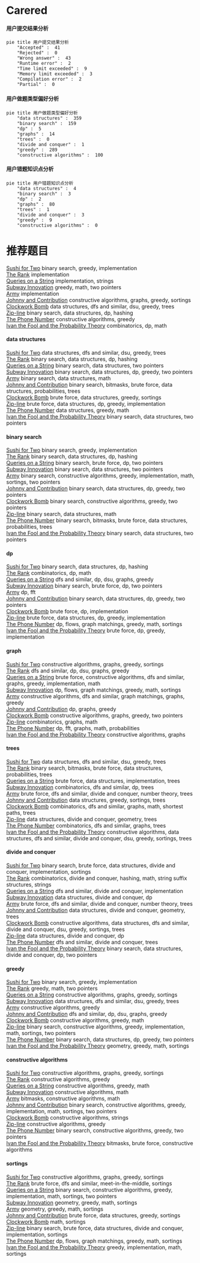 # Carered
<!-- tabs:start -->
#### **用户提交结果分析**

```mermaid
pie title 用户提交结果分析
    "Accepted" :  41
    "Rejected" :  0
    "Wrong answer" :  43
    "Runtime error" :  2
    "Time limit exceeded" :  9
    "Memory limit exceeded" :  3
    "Compilation error" :  2
    "Partial" :  0
```
#### **用户做题类型偏好分析**

```mermaid
pie title 用户做题类型偏好分析
    "data structures" :  359
    "binary search" :  159
    "dp" :  5
    "graphs" :  14
    "trees" :  0
    "divide and conquer" :  1
    "greedy" :  289
    "constructive algorithms" :  100
```
#### **用户错题知识点分析**

```mermaid
pie title 用户错题知识点分析
    "data structures" :  4
    "binary search" :  3
    "dp" :  2
    "graphs" :  80
    "trees" :  1
    "divide and conquer" :  3
    "greedy" :  9
    "constructive algorithms" :  0
```
<!-- tabs:end -->
# 推荐题目
[Sushi for Two](http://codeforces.com/problemset/problem/1138/A)		binary search,
                        greedy,
                        implementation		  
[The Rank](http://codeforces.com/problemset/problem/1017/A)		implementation		  
[Queries on a String](http://codeforces.com/problemset/problem/598/B)		implementation,
                        strings		  
[Subway Innovation](http://codeforces.com/problemset/problem/371/E)		greedy,
                        math,
                        two pointers		  
[Army](http://codeforces.com/problemset/problem/38/A)		implementation		  
[Johnny and Contribution](https://codeforces.com/contest/1362/problem/D)		constructive algorithms,
                        graphs,
                        greedy,
                        sortings		  
[Clockwork Bomb](http://codeforces.com/problemset/problem/650/E)		data structures,
                        dfs and similar,
                        dsu,
                        greedy,
                        trees		  
[Zip-line](http://codeforces.com/problemset/problem/650/D)		binary search,
                        data structures,
                        dp,
                        hashing		  
[The Phone Number](http://codeforces.com/problemset/problem/1017/C)		constructive algorithms,
                        greedy		  
[Ivan the Fool and the Probability Theory](https://codeforces.com/contest/1248/problem/C)		combinatorics,
                        dp,
                        math		  
<!-- tabs:start -->
#### **data structures**
[Sushi for Two](http://codeforces.com/problemset/problem/650/E)		data structures,
                        dfs and similar,
                        dsu,
                        greedy,
                        trees		  
[The Rank](http://codeforces.com/problemset/problem/650/D)		binary search,
                        data structures,
                        dp,
                        hashing		  
[Queries on a String](http://codeforces.com/problemset/problem/1006/C)		binary search,
                        data structures,
                        two pointers		  
[Subway Innovation](http://codeforces.com/problemset/problem/1492/C)		binary search,
                        data structures,
                        dp,
                        greedy,
                        two pointers		  
[Army](http://codeforces.com/problemset/problem/1490/G)		binary search,
                        data structures,
                        math		  
[Johnny and Contribution](http://codeforces.com/problemset/problem/1479/D)		binary search,
                        bitmasks,
                        brute force,
                        data structures,
                        probabilities,
                        trees		  
[Clockwork Bomb](http://codeforces.com/problemset/problem/1497/A)		brute force,
                        data structures,
                        greedy,
                        sortings		  
[Zip-line](http://codeforces.com/problemset/problem/1491/C)		brute force,
                        data structures,
                        dp,
                        greedy,
                        implementation		  
[The Phone Number](http://codeforces.com/problemset/problem/1492/B)		data structures,
                        greedy,
                        math		  
[Ivan the Fool and the Probability Theory](http://codeforces.com/problemset/problem/1436/E)		binary search,
                        data structures,
                        two pointers		  
#### **binary search**
[Sushi for Two](http://codeforces.com/problemset/problem/1138/A)		binary search,
                        greedy,
                        implementation		  
[The Rank](http://codeforces.com/problemset/problem/650/D)		binary search,
                        data structures,
                        dp,
                        hashing		  
[Queries on a String](http://codeforces.com/problemset/problem/650/B)		binary search,
                        brute force,
                        dp,
                        two pointers		  
[Subway Innovation](http://codeforces.com/problemset/problem/1006/C)		binary search,
                        data structures,
                        two pointers		  
[Army](http://codeforces.com/problemset/problem/1158/A)		binary search,
                        constructive algorithms,
                        greedy,
                        implementation,
                        math,
                        sortings,
                        two pointers		  
[Johnny and Contribution](http://codeforces.com/problemset/problem/1492/C)		binary search,
                        data structures,
                        dp,
                        greedy,
                        two pointers		  
[Clockwork Bomb](http://codeforces.com/problemset/problem/1463/D)		binary search,
                        constructive algorithms,
                        greedy,
                        two pointers		  
[Zip-line](http://codeforces.com/problemset/problem/1490/G)		binary search,
                        data structures,
                        math		  
[The Phone Number](http://codeforces.com/problemset/problem/1479/D)		binary search,
                        bitmasks,
                        brute force,
                        data structures,
                        probabilities,
                        trees		  
[Ivan the Fool and the Probability Theory](http://codeforces.com/problemset/problem/1436/E)		binary search,
                        data structures,
                        two pointers		  
#### **dp**
[Sushi for Two](http://codeforces.com/problemset/problem/650/D)		binary search,
                        data structures,
                        dp,
                        hashing		  
[The Rank](https://codeforces.com/contest/1248/problem/C)		combinatorics,
                        dp,
                        math		  
[Queries on a String](http://codeforces.com/problemset/problem/650/C)		dfs and similar,
                        dp,
                        dsu,
                        graphs,
                        greedy		  
[Subway Innovation](http://codeforces.com/problemset/problem/650/B)		binary search,
                        brute force,
                        dp,
                        two pointers		  
[Army](http://codeforces.com/problemset/problem/300/D)		dp,
                        fft		  
[Johnny and Contribution](http://codeforces.com/problemset/problem/1492/C)		binary search,
                        data structures,
                        dp,
                        greedy,
                        two pointers		  
[Clockwork Bomb](https://codeforces.com/contest/1457/problem/C)		brute force,
                        dp,
                        implementation		  
[Zip-line](http://codeforces.com/problemset/problem/1491/C)		brute force,
                        data structures,
                        dp,
                        greedy,
                        implementation		  
[The Phone Number](http://codeforces.com/problemset/problem/1437/C)		dp,
                        flows,
                        graph matchings,
                        greedy,
                        math,
                        sortings		  
[Ivan the Fool and the Probability Theory](http://codeforces.com/problemset/problem/1499/B)		brute force,
                        dp,
                        greedy,
                        implementation		  
#### **graph**
[Sushi for Two](https://codeforces.com/contest/1362/problem/D)		constructive algorithms,
                        graphs,
                        greedy,
                        sortings		  
[The Rank](http://codeforces.com/problemset/problem/650/C)		dfs and similar,
                        dp,
                        dsu,
                        graphs,
                        greedy		  
[Queries on a String](http://codeforces.com/problemset/problem/1487/C)		brute force,
                        constructive algorithms,
                        dfs and similar,
                        graphs,
                        greedy,
                        implementation,
                        math		  
[Subway Innovation](http://codeforces.com/problemset/problem/1437/C)		dp,
                        flows,
                        graph matchings,
                        greedy,
                        math,
                        sortings		  
[Army](http://codeforces.com/problemset/problem/1470/D)		constructive algorithms,
                        dfs and similar,
                        graph matchings,
                        graphs,
                        greedy		  
[Johnny and Contribution](http://codeforces.com/problemset/problem/1476/C)		dp,
                        graphs,
                        greedy		  
[Clockwork Bomb](http://codeforces.com/problemset/problem/1304/D)		constructive algorithms,
                        graphs,
                        greedy,
                        two pointers		  
[Zip-line](http://codeforces.com/problemset/problem/1475/C)		combinatorics,
                        graphs,
                        math		  
[The Phone Number](http://codeforces.com/problemset/problem/553/E)		dp,
                        fft,
                        graphs,
                        math,
                        probabilities		  
[Ivan the Fool and the Probability Theory](http://codeforces.com/problemset/problem/1495/C)		constructive algorithms,
                        graphs		  
#### **trees**
[Sushi for Two](http://codeforces.com/problemset/problem/650/E)		data structures,
                        dfs and similar,
                        dsu,
                        greedy,
                        trees		  
[The Rank](http://codeforces.com/problemset/problem/1479/D)		binary search,
                        bitmasks,
                        brute force,
                        data structures,
                        probabilities,
                        trees		  
[Queries on a String](http://codeforces.com/problemset/problem/1511/C)		brute force,
                        data structures,
                        implementation,
                        trees		  
[Subway Innovation](http://codeforces.com/problemset/problem/1499/F)		combinatorics,
                        dfs and similar,
                        dp,
                        trees		  
[Army](http://codeforces.com/problemset/problem/1491/E)		brute force,
                        dfs and similar,
                        divide and conquer,
                        number theory,
                        trees		  
[Johnny and Contribution](http://codeforces.com/problemset/problem/1466/D)		data structures,
                        greedy,
                        sortings,
                        trees		  
[Clockwork Bomb](http://codeforces.com/problemset/problem/1495/D)		combinatorics,
                        dfs and similar,
                        graphs,
                        math,
                        shortest paths,
                        trees		  
[Zip-line](http://codeforces.com/problemset/problem/1303/G)		data structures,
                        divide and conquer,
                        geometry,
                        trees		  
[The Phone Number](http://codeforces.com/problemset/problem/1454/E)		combinatorics,
                        dfs and similar,
                        graphs,
                        trees		  
[Ivan the Fool and the Probability Theory](http://codeforces.com/problemset/problem/1494/D)		constructive algorithms,
                        data structures,
                        dfs and similar,
                        divide and conquer,
                        dsu,
                        greedy,
                        sortings,
                        trees		  
#### **divide and conquer**
[Sushi for Two](http://codeforces.com/problemset/problem/1461/D)		binary search,
                        brute force,
                        data structures,
                        divide and conquer,
                        implementation,
                        sortings		  
[The Rank](http://codeforces.com/problemset/problem/1466/G)		combinatorics,
                        divide and conquer,
                        hashing,
                        math,
                        string suffix structures,
                        strings		  
[Queries on a String](http://codeforces.com/problemset/problem/1490/D)		dfs and similar,
                        divide and conquer,
                        implementation		  
[Subway Innovation](https://codeforces.com/contest/1483/problem/C)		data structures,
                        divide and conquer,
                        dp		  
[Army](http://codeforces.com/problemset/problem/1491/E)		brute force,
                        dfs and similar,
                        divide and conquer,
                        number theory,
                        trees		  
[Johnny and Contribution](http://codeforces.com/problemset/problem/1303/G)		data structures,
                        divide and conquer,
                        geometry,
                        trees		  
[Clockwork Bomb](http://codeforces.com/problemset/problem/1494/D)		constructive algorithms,
                        data structures,
                        dfs and similar,
                        divide and conquer,
                        dsu,
                        greedy,
                        sortings,
                        trees		  
[Zip-line](http://codeforces.com/problemset/problem/1482/E)		data structures,
                        divide and conquer,
                        dp		  
[The Phone Number](http://codeforces.com/problemset/problem/566/C)		dfs and similar,
                        divide and conquer,
                        trees		  
[Ivan the Fool and the Probability Theory](http://codeforces.com/problemset/problem/1428/F)		binary search,
                        data structures,
                        divide and conquer,
                        dp,
                        two pointers		  
#### **greedy**
[Sushi for Two](http://codeforces.com/problemset/problem/1138/A)		binary search,
                        greedy,
                        implementation		  
[The Rank](http://codeforces.com/problemset/problem/371/E)		greedy,
                        math,
                        two pointers		  
[Queries on a String](https://codeforces.com/contest/1362/problem/D)		constructive algorithms,
                        graphs,
                        greedy,
                        sortings		  
[Subway Innovation](http://codeforces.com/problemset/problem/650/E)		data structures,
                        dfs and similar,
                        dsu,
                        greedy,
                        trees		  
[Army](http://codeforces.com/problemset/problem/1017/C)		constructive algorithms,
                        greedy		  
[Johnny and Contribution](http://codeforces.com/problemset/problem/650/C)		dfs and similar,
                        dp,
                        dsu,
                        graphs,
                        greedy		  
[Clockwork Bomb](https://codeforces.com/contest/1350/problem/D)		constructive algorithms,
                        greedy,
                        math		  
[Zip-line](http://codeforces.com/problemset/problem/1158/A)		binary search,
                        constructive algorithms,
                        greedy,
                        implementation,
                        math,
                        sortings,
                        two pointers		  
[The Phone Number](http://codeforces.com/problemset/problem/1492/C)		binary search,
                        data structures,
                        dp,
                        greedy,
                        two pointers		  
[Ivan the Fool and the Probability Theory](https://codeforces.com/contest/1496/problem/C)		geometry,
                        greedy,
                        math,
                        sortings		  
#### **constructive algorithms**
[Sushi for Two](https://codeforces.com/contest/1362/problem/D)		constructive algorithms,
                        graphs,
                        greedy,
                        sortings		  
[The Rank](http://codeforces.com/problemset/problem/1017/C)		constructive algorithms,
                        greedy		  
[Queries on a String](https://codeforces.com/contest/1350/problem/D)		constructive algorithms,
                        greedy,
                        math		  
[Subway Innovation](http://codeforces.com/problemset/problem/1391/A)		constructive algorithms,
                        math		  
[Army](http://codeforces.com/problemset/problem/1438/D)		bitmasks,
                        constructive algorithms,
                        math		  
[Johnny and Contribution](http://codeforces.com/problemset/problem/1158/A)		binary search,
                        constructive algorithms,
                        greedy,
                        implementation,
                        math,
                        sortings,
                        two pointers		  
[Clockwork Bomb](http://codeforces.com/problemset/problem/1063/A)		constructive algorithms,
                        strings		  
[Zip-line](http://codeforces.com/problemset/problem/1493/A)		constructive algorithms,
                        greedy		  
[The Phone Number](http://codeforces.com/problemset/problem/1463/D)		binary search,
                        constructive algorithms,
                        greedy,
                        two pointers		  
[Ivan the Fool and the Probability Theory](https://codeforces.com/contest/1456/problem/B)		bitmasks,
                        brute force,
                        constructive algorithms		  
#### **sortings**
[Sushi for Two](https://codeforces.com/contest/1362/problem/D)		constructive algorithms,
                        graphs,
                        greedy,
                        sortings		  
[The Rank](http://codeforces.com/problemset/problem/478/E)		brute force,
                        dfs and similar,
                        meet-in-the-middle,
                        sortings		  
[Queries on a String](http://codeforces.com/problemset/problem/1158/A)		binary search,
                        constructive algorithms,
                        greedy,
                        implementation,
                        math,
                        sortings,
                        two pointers		  
[Subway Innovation](https://codeforces.com/contest/1496/problem/C)		geometry,
                        greedy,
                        math,
                        sortings		  
[Army](http://codeforces.com/problemset/problem/1495/A)		geometry,
                        greedy,
                        math,
                        sortings		  
[Johnny and Contribution](http://codeforces.com/problemset/problem/1497/A)		brute force,
                        data structures,
                        greedy,
                        sortings		  
[Clockwork Bomb](http://codeforces.com/problemset/problem/1427/A)		math,
                        sortings		  
[Zip-line](http://codeforces.com/problemset/problem/1461/D)		binary search,
                        brute force,
                        data structures,
                        divide and conquer,
                        implementation,
                        sortings		  
[The Phone Number](http://codeforces.com/problemset/problem/1437/C)		dp,
                        flows,
                        graph matchings,
                        greedy,
                        math,
                        sortings		  
[Ivan the Fool and the Probability Theory](http://codeforces.com/problemset/problem/1473/A)		greedy,
                        implementation,
                        math,
                        sortings		  
<!-- tabs:end -->
